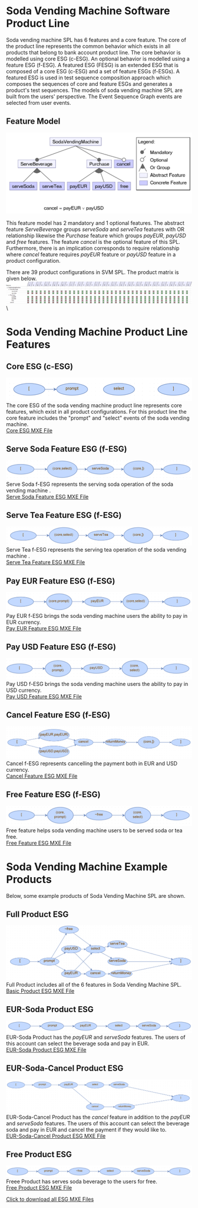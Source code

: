 # Soda Vending Machine Software Product Line
Soda vending machine SPL has 6 features and a core feature. The core of the product line represents the common behavior which exists in all products that belong to bank account product line. The core behavior is modelled using core ESG (c-ESG). An optional behavior is modelled using a feature ESG (f-ESG). A featured ESG (FESG) is an extended ESG that is composed of a core ESG (c-ESG) and a set of feature ESGs (f-ESGs). A featured ESG is used in test sequence composition approach which composes the sequences of core and feature ESGs and generates a product's test sequences. The models of soda vending machine SPL are built from the users' perspective. The Event Sequence Graph events are selected from user events. 

## Feature Model
![Feature Model](https://github.com/esg4aspl/SPL-FESG-Examples/blob/master/SodaVendingMachine/SodaVendingMachinePL_ModelImages/SodaVendingMachinePL_featureModel.PNG)

This feature model has 2 mandatory and 1 optional features. The abstract feature _ServeBeverage_ groups _serveSoda_ and _serveTea_ features with OR relationship likewise the _Purchase_ feature which groups _payEUR_, _payUSD_ and _free_ features. The feature _cancel_ is the optional feature of this SPL. Furthermore, there is an implication corresponds to require relationship where _cancel_ feature requires _payEUR_ feature or _payUSD_ feature in a product configuration.

There are 39 product configurations in SVM SPL. The product matrix is given below. 
 ![productMatrix](https://github.com/esg4aspl/SPL-FESG-Examples/blob/master/SodaVendingMachine/SodaVendingMachinePL_ModelImages/SodaVendingMachinePL_ConfigurationMap.PNG) \

# Soda Vending Machine Product Line Features
## Core ESG (c-ESG)
 ![core](https://github.com/esg4aspl/SPL-FESG-Examples/blob/master/SodaVendingMachine/SodaVendingMachinePL_ModelImages/core.PNG) \
 The core ESG of the soda vending machine product line represents core features, which exist in all product configurations. For this product line the core feature includes the "prompt" and "select" events of the soda vending machine.\
 [Core ESG MXE File](https://github.com/esg4aspl/SPL-FESG-Examples/blob/master/SodaVendingMachine/SodaVendingMachinePL_Models/core.zip)
 
 ## Serve Soda Feature ESG (f-ESG)
 ![serveSoda](https://github.com/esg4aspl/SPL-FESG-Examples/blob/master/SodaVendingMachine/SodaVendingMachinePL_ModelImages/serveSoda.PNG) \
 Serve Soda f-ESG represents the serving soda operation of the soda vending machine .\
 [Serve Soda Feature ESG MXE File](https://github.com/esg4aspl/SPL-FESG-Examples/blob/master/SodaVendingMachine/SodaVendingMachinePL_Models/serveSoda.zip)
 
  ## Serve Tea Feature ESG (f-ESG)
 ![serveTea](https://github.com/esg4aspl/SPL-FESG-Examples/blob/master/SodaVendingMachine/SodaVendingMachinePL_ModelImages/serveTea.PNG) \
 Serve Tea f-ESG represents the serving tea operation of the soda vending machine .\
 [Serve Tea Feature ESG MXE File](https://github.com/esg4aspl/SPL-FESG-Examples/blob/master/SodaVendingMachine/SodaVendingMachinePL_Models/serveTea.zip)
 
  ## Pay EUR Feature ESG (f-ESG)
 ![payEUR](https://github.com/esg4aspl/SPL-FESG-Examples/blob/master/SodaVendingMachine/SodaVendingMachinePL_ModelImages/payEUR.PNG) \
 Pay EUR f-ESG brings the soda vending machine users the ability to pay in EUR currency.\
 [Pay EUR Feature ESG MXE File](https://github.com/esg4aspl/SPL-FESG-Examples/blob/master/SodaVendingMachine/SodaVendingMachinePL_Models/payEUR.zip)
 
  ## Pay USD Feature ESG (f-ESG)
 ![payUSD](https://github.com/esg4aspl/SPL-FESG-Examples/blob/master/SodaVendingMachine/SodaVendingMachinePL_ModelImages/payUSD.PNG) \
 Pay USD f-ESG brings the soda vending machine users the ability to pay in USD currency.\
 [Pay USD Feature ESG MXE File](https://github.com/esg4aspl/SPL-FESG-Examples/blob/master/SodaVendingMachine/SodaVendingMachinePL_Models/payUSD.zip)
 
 ## Cancel Feature ESG (f-ESG)
 ![cancel](https://github.com/esg4aspl/SPL-FESG-Examples/blob/master/SodaVendingMachine/SodaVendingMachinePL_ModelImages/cancel.PNG) \
Cancel f-ESG represents cancelling the payment both in EUR and USD currency.\
 [Cancel Feature ESG MXE File](https://github.com/esg4aspl/SPL-FESG-Examples/blob/master/SodaVendingMachine/SodaVendingMachinePL_Models/cancel.zip)
  
 ## Free Feature ESG (f-ESG)
 ![free](https://github.com/esg4aspl/SPL-FESG-Examples/blob/master/SodaVendingMachine/SodaVendingMachinePL_ModelImages/free.PNG) \
  Free feature helps soda vending machine users to be served soda or tea free.\
[Free Feature ESG MXE File](https://github.com/esg4aspl/SPL-FESG-Examples/blob/master/SodaVendingMachine/SodaVendingMachinePL_Models/free.zip)
   
 # Soda Vending Machine Example Products
  Below, some example products of Soda Vending Machine SPL are shown.
    
## Full Product ESG
  ![productFull](https://github.com/esg4aspl/SPL-FESG-Examples/blob/master/SodaVendingMachine/SodaVendingMachinePL_ModelImages/SodaVendingMachinePLProduct_fullProduct.PNG) \
  Full Product includes all of the 6 features in Soda Vending Machine SPL.\
  [Basic Product ESG MXE File](https://github.com/esg4aspl/SPL-FESG-Examples/blob/master/SodaVendingMachine/SodaVendingMachinePL_Models/SodaVendingMachinePLProduct_fullProduct.zip)

## EUR-Soda Product ESG
  ![productEURSoda](https://github.com/esg4aspl/SPL-FESG-Examples/blob/master/SodaVendingMachine/SodaVendingMachinePL_ModelImages/SodaVendingMachinePLProduct_EURSodaProduct.PNG) \
  EUR-Soda Product has the _payEUR_ and _serveSoda_ features. The users of this account can select the beverage soda and pay in EUR.\
  [EUR-Soda Product ESG MXE File](https://github.com/esg4aspl/SPL-FESG-Examples/blob/master/SodaVendingMachine/SodaVendingMachinePL_Models/SodaVendingMachinePLProduct_EURSodaProduct.zip)
  
## EUR-Soda-Cancel Product ESG
  ![productEURSodaCancel](https://github.com/esg4aspl/SPL-FESG-Examples/blob/master/SodaVendingMachine/SodaVendingMachinePL_ModelImages/SodaVendingMachinePLProduct_EURSodaCancelProduct.PNG) \
  EUR-Soda-Cancel Product has the _cancel_ feature in addition to the _payEUR_ and _serveSoda_ features. The users of this account can select the beverage soda and pay in EUR and cancel the payment if they would like to.\
  [EUR-Soda-Cancel Product ESG MXE File](https://github.com/esg4aspl/SPL-FESG-Examples/blob/master/SodaVendingMachine/SodaVendingMachinePL_Models/SodaVendingMachinePLProduct_EURSodaCancelProduct.zip)

## Free Product ESG
![productFree](https://github.com/esg4aspl/SPL-FESG-Examples/blob/master/SodaVendingMachine/SodaVendingMachinePL_ModelImages/SodaVendingMachinePLProduct_freeProduct.PNG) \
Freee Product has serves soda beverage to the users for free.\
[Free Product ESG MXE File](https://github.com/esg4aspl/SPL-FESG-Examples/blob/master/SodaVendingMachine/SodaVendingMachinePL_Models/SodaVendingMachinePLProduct_freeProduct.zip)

[Click to download all ESG MXE Files](https://github.com/esg4aspl/SPL-FESG-Examples/blob/master/SodaVendingMachine/SodaVendingMachinePL_Models/SodaVendingMachinePL_Models.zip)

  


